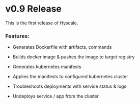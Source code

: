 # v0.9 Release 

This is the first release of Hyscale.

### Features:

* Generates Dockerfile with artifacts, commands 

* Builds docker image &  pushes the image to target registry

* Generates kubernetes manifests

* Applies the manifests to configured kubernetes cluster

* Troubleshoots deployments with service status & logs

* Undeploys service / app from the cluster 

